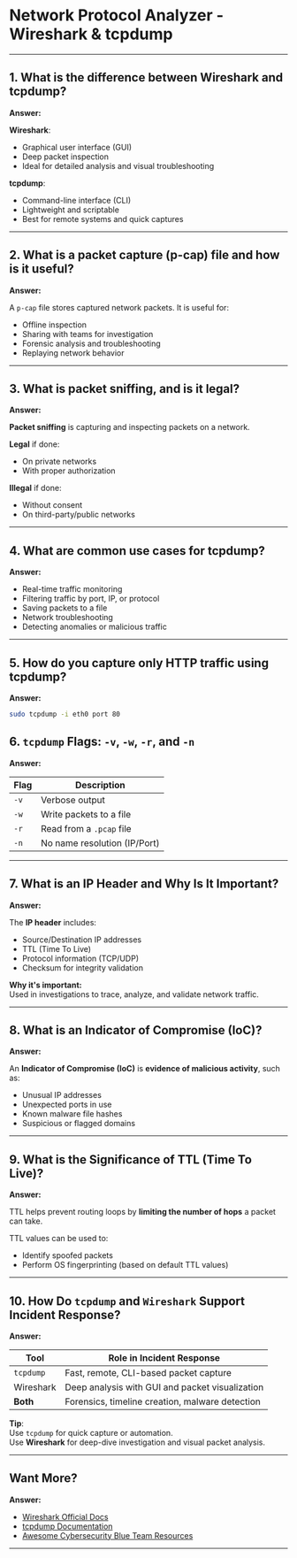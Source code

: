 # Network Protocol Analyzer - Wireshark & tcpdump

---

## 1. What is the difference between Wireshark and tcpdump?
**Answer:**

**Wireshark**:
- Graphical user interface (GUI)
- Deep packet inspection
- Ideal for detailed analysis and visual troubleshooting

**tcpdump**:
- Command-line interface (CLI)
- Lightweight and scriptable
- Best for remote systems and quick captures

---

## 2. What is a packet capture (p-cap) file and how is it useful?
**Answer:**

A `p-cap` file stores captured network packets. It is useful for:
- Offline inspection
- Sharing with teams for investigation
- Forensic analysis and troubleshooting
- Replaying network behavior

---

## 3. What is packet sniffing, and is it legal?
**Answer:**

**Packet sniffing** is capturing and inspecting packets on a network.

**Legal** if done:
- On private networks
- With proper authorization

**Illegal** if done:
- Without consent
- On third-party/public networks

---

## 4. What are common use cases for tcpdump?
**Answer:**

- Real-time traffic monitoring
- Filtering traffic by port, IP, or protocol
- Saving packets to a file
- Network troubleshooting
- Detecting anomalies or malicious traffic

---

## 5. How do you capture only HTTP traffic using tcpdump?
**Answer:**

```bash
sudo tcpdump -i eth0 port 80
```

## 6. `tcpdump` Flags: `-v`, `-w`, `-r`, and `-n`
**Answer:**

| Flag | Description                      |
|------|----------------------------------|
| `-v` | Verbose output                   |
| `-w` | Write packets to a file          |
| `-r` | Read from a `.pcap` file         |
| `-n` | No name resolution (IP/Port)     |

---

## 7. What is an IP Header and Why Is It Important?
**Answer:**

The **IP header** includes:
- Source/Destination IP addresses  
- TTL (Time To Live)  
- Protocol information (TCP/UDP)  
- Checksum for integrity validation  

**Why it's important:**  
Used in investigations to trace, analyze, and validate network traffic.

---

## 8. What is an Indicator of Compromise (IoC)?
**Answer:**

An **Indicator of Compromise (IoC)** is **evidence of malicious activity**, such as:
- Unusual IP addresses  
- Unexpected ports in use  
- Known malware file hashes  
- Suspicious or flagged domains  

---

## 9. What is the Significance of TTL (Time To Live)?
**Answer:**

TTL helps prevent routing loops by **limiting the number of hops** a packet can take.

TTL values can be used to:
- Identify spoofed packets  
- Perform OS fingerprinting (based on default TTL values)

---

## 10. How Do `tcpdump` and `Wireshark` Support Incident Response?
**Answer:**

| Tool       | Role in Incident Response                                          |
|------------|--------------------------------------------------------------------|
| `tcpdump`  | Fast, remote, CLI-based packet capture                             |
| Wireshark  | Deep analysis with GUI and packet visualization                    |
| **Both**   | Forensics, timeline creation, malware detection                    |

**Tip**:  
Use `tcpdump` for quick capture or automation.  
Use **Wireshark** for deep-dive investigation and visual packet analysis.

---

## Want More?
**Answer:**

- [Wireshark Official Docs](https://www.wireshark.org/docs/)
- [tcpdump Documentation](https://www.tcpdump.org/manpages/tcpdump.1.html)
- [Awesome Cybersecurity Blue Team Resources](https://github.com/hslatman/awesome-cybersecurity-blueteam)

---
